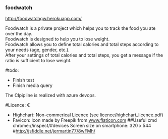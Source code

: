 ### foodwatch

http://foodwatchgw.herokuapp.com/


Foodwatch is a private project which helps you to track the food you ate over the day.<br> 
Foodwatch is designed to help you to lose weight.<br> 
Foodwatch allows you to define total calories and total steps according to your needs (age, gender, etc.).<br> 
After your settings of total calories and total steps, you get a message if the ratio is sufficient to lose weight.<br>

#todo:
* Finish test
* Finish media query

The CIpipline is realized with azure devops.

#Licence:
€
- Highchart: Non-commerical Licence (see licence/highchart_licence.pdf)
- Favicon:  Icon made by Freepik from www.flaticon.com
##Useful cmd
chrome://inspect/#devices
Screen size on smartphone: 320 x 544 #http://jsfiddle.net/jermartin77/8wFMh/
